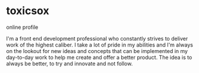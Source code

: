 # toxicsox
online profile

I'm a front end development professional who constantly strives to deliver work of the highest caliber. I take a lot of pride in my abilities and I'm always on the lookout for new ideas and concepts that can be implemented in my day-to-day work to help me create and offer a better product. The idea is to always be better, to try and innovate and not follow.
